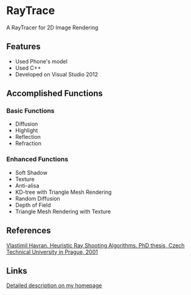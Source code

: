 # RayTrace
A RayTracer for 2D Image Rendering

## Features
 * Used Phone's model
 * Used C++
 * Developed on Visual Studio 2012

## Accomplished Functions
### Basic Functions
 * Diffusion
 * Highlight
 * Reflection
 * Refraction
 
### Enhanced Functions
 * Soft Shadow
 * Texture
 * Anti-alisa
 * KD-tree with Triangle Mesh Rendering
 * Random Diffusion
 * Depth of Field
 * Triangle Mesh Rendering with Texture

## References
[Vlastimil Havran. Heuristic Ray Shooting Algorithms. PhD thesis,
 Czech Technical University in Prague, 2001](http://dcgi.felk.cvut.cz/home/havran/DISSVH/dissvh.pdf)
 
## Links
[Detailed description on my homepage](http://zhanghaotian1994.com/projects/RayTrace/)
